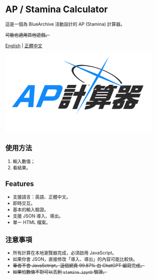# AP / Stamina Calculator

這是一個為 BlueArchive 活動設計的 AP (Stamina) 計算器。

~~可能也適用其他遊戲。~~

[English](./readme.md) | [正體中文](./readme_zh-TW.md)

![Stamina Calculator](./assets/logo_zh-TW.png)

## 使用方法

1. 輸入數值；
2. 看結果。

## Features

- 支援語言：英語、正體中文。
- 即時交互。
- 基本的輸入驗證。
- 支援 JSON 導入、導出。
- 單一 HTML 檔案。

## 注意事項

- 所有計算在本地瀏覽器完成，必須啟用 JavaScript。
- 如果你會 JSON，直接修改「導入、導出」的內容可能比較快。
- ~~筆者不會 JavaSctript，這個網頁 99.87% 由 ChatGPT 編寫完成。~~
- ~~如果怕數值不對可以丟到 `stamina.ipynb` 驗證。~~
